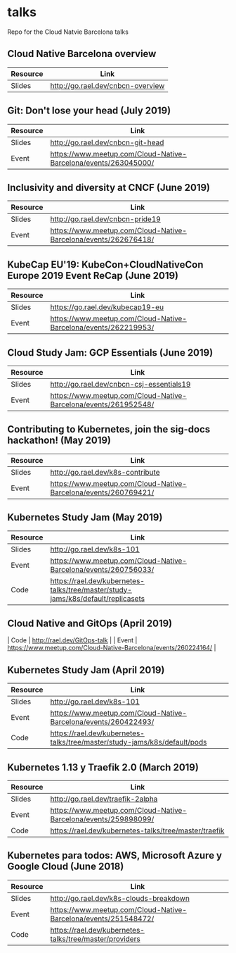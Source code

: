# talks
Repo for the Cloud Natvie Barcelona talks

## Cloud Native Barcelona overview

| Resource | Link                              |
| -------- | --------------------------------- |
| Slides   | http://go.rael.dev/cnbcn-overview |

## Git: Don't lose your head (July 2019)

| Resource | Link                                                            |
| -------- | --------------------------------------------------------------- |
| Slides   | http://go.rael.dev/cnbcn-git-head                               |
| Event    | https://www.meetup.com/Cloud-Native-Barcelona/events/263045000/ |

## Inclusivity and diversity at CNCF (June 2019)

| Resource | Link                                                            |
| -------- | --------------------------------------------------------------- |
| Slides   | http://go.rael.dev/cnbcn-pride19                                |
| Event    | https://www.meetup.com/Cloud-Native-Barcelona/events/262676418/ |

## KubeCap EU'19: KubeCon+CloudNativeCon Europe 2019 Event ReCap (June 2019)

| Resource | Link                                                            |
| -------- | --------------------------------------------------------------- |
| Slides   | https://go.rael.dev/kubecap19-eu                                |
| Event    | https://www.meetup.com/Cloud-Native-Barcelona/events/262219953/ |

## Cloud Study Jam: GCP Essentials (June 2019)

| Resource | Link                                                            |
| -------- | --------------------------------------------------------------- |
| Slides   | http://go.rael.dev/cnbcn-csj-essentials19                       |
| Event    | https://www.meetup.com/Cloud-Native-Barcelona/events/261952548/ |

## Contributing to Kubernetes, join the sig-docs hackathon! (May 2019)

| Resource | Link                                                            |
| -------- | --------------------------------------------------------------- |
| Slides   | http://go.rael.dev/k8s-contribute                               |
| Event    | https://www.meetup.com/Cloud-Native-Barcelona/events/260769421/ |

## Kubernetes Study Jam (May 2019)

| Resource | Link                                                                             |
| -------- | -------------------------------------------------------------------------------- |
| Slides   | http://go.rael.dev/k8s-101                                                       |
| Event    | https://www.meetup.com/Cloud-Native-Barcelona/events/260756033/                  |
| Code     | https://rael.dev/kubernetes-talks/tree/master/study-jams/k8s/default/replicasets |

## Cloud Native and GitOps (April 2019)

| Code | http://rael.dev/GitOps-talk  |
| Event | https://www.meetup.com/Cloud-Native-Barcelona/events/260224164/ |

## Kubernetes Study Jam (April 2019)

| Resource | Link                                                                      |
| -------- | ------------------------------------------------------------------------- |
| Slides   | http://go.rael.dev/k8s-101                                                |
| Event    | https://www.meetup.com/Cloud-Native-Barcelona/events/260422493/           |
| Code     | https://rael.dev/kubernetes-talks/tree/master/study-jams/k8s/default/pods |

## Kubernetes 1.13 y Traefik 2.0 (March 2019)

| Resource | Link                                                            |
| -------- | --------------------------------------------------------------- |
| Slides   | http://go.rael.dev/traefik-2alpha                               |
| Event    | https://www.meetup.com/Cloud-Native-Barcelona/events/259898099/ |
| Code     | https://rael.dev/kubernetes-talks/tree/master/traefik           |

## Kubernetes para todos: AWS, Microsoft Azure y Google Cloud (June 2018)

| Resource | Link                                                            |
| -------- | --------------------------------------------------------------- |
| Slides   | http://go.rael.dev/k8s-clouds-breakdown                         |
| Event    | https://www.meetup.com/Cloud-Native-Barcelona/events/251548472/ |
| Code     | https://rael.dev/kubernetes-talks/tree/master/providers         |
